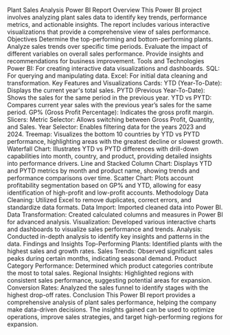 Plant Sales Analysis Power BI Report
Overview
This Power BI project involves analyzing plant sales data to identify key trends, performance metrics, and actionable insights. The report includes various interactive visualizations that provide a comprehensive view of sales performance.
Objectives
Determine the top-performing and bottom-performing plants.
Analyze sales trends over specific time periods.
Evaluate the impact of different variables on overall sales performance.
Provide insights and recommendations for business improvement.
Tools and Technologies
Power BI: For creating interactive data visualizations and dashboards.
SQL: For querying and manipulating data.
Excel: For initial data cleaning and transformation.
Key Features and Visualizations
Cards:
YTD (Year-To-Date): Displays the current year's total sales.
PYTD (Previous Year-To-Date): Shows the sales for the same period in the previous year.
YTD vs PYTD: Compares current year sales with the previous year’s sales for the same period.
GP% (Gross Profit Percentage): Indicates the gross profit margin.
Slicers:
Metric Selector: Allows switching between Gross Profit, Quantity, and Sales.
Year Selector: Enables filtering data for the years 2023 and 2024.
Treemap:
Visualizes the bottom 10 countries by YTD vs PYTD performance, highlighting areas with the greatest decline or slowest growth.
Waterfall Chart:
Illustrates YTD vs PYTD differences with drill-down capabilities into month, country, and product, providing detailed insights into performance drivers.
Line and Stacked Column Chart:
Displays YTD and PYTD metrics by month and product name, showing trends and performance comparisons over time.
Scatter Chart:
Plots account profitability segmentation based on GP% and YTD, allowing for easy identification of high-profit and low-profit accounts.
Methodology
Data Cleaning: Utilized Excel to remove duplicates, correct errors, and standardize data formats.
Data Import: Imported cleaned data into Power BI.
Data Transformation: Created calculated columns and measures in Power BI for advanced analysis.
Visualization: Developed various interactive charts and dashboards to visualize sales performance and trends.
Analysis: Conducted in-depth analysis to identify key insights and patterns in the data.
Findings and Insights
Top-Performing Plants: Identified plants with the highest sales and growth rates.
Sales Trends: Observed significant sales peaks during certain months, indicating seasonal demand.
Product Category Performance: Determined which product categories contribute the most to total sales.
Regional Insights: Highlighted regions with consistent sales performance, suggesting potential areas for expansion.
Conversion Rates: Analyzed the sales funnel to identify stages with the highest drop-off rates.
Conclusion
This Power BI report provides a comprehensive analysis of plant sales performance, helping the company make data-driven decisions. The insights gained can be used to optimize operations, improve sales strategies, and target high-performing regions for expansion.
